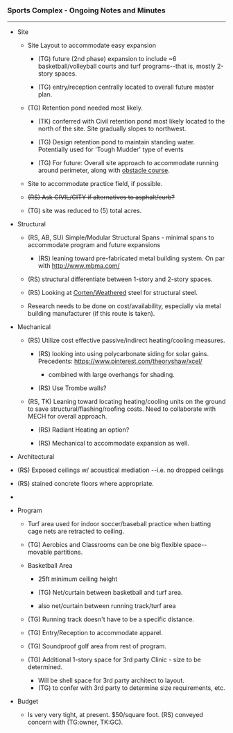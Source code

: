 ### Sports Complex - Ongoing Notes and Minutes







---



* Site

  * Site Layout to accommodate easy expansion

    * (TG) future (2nd phase) expansion to include ~6 basketball/volleyball courts and turf programs--that is, mostly 2-story spaces.

    * (TG) entry/reception centrally located to overall future master plan.

  * (TG) Retention pond needed most likely.
	  * (TK) conferred with Civil retention pond most likely located to the north of the site.  Site gradually slopes to northwest.

    * (TG) Design retention pond to maintain standing water.  Potentially used for 'Tough Mudder' type of events

    * (TG) For future: Overall site approach to accommodate running around perimeter, along with [obstacle course](https://www.google.com/search?q=obstacle+course&rlz=1C1CHFX_enUS591US591&source=lnms&tbm=isch&sa=X&ei=avemVJj1IcSeyASuyYCYAw&ved=0CAgQ_AUoAQ&biw=1920&bih=912).

  * Site to accommodate practice field, if possible.

  * ~~(RS) Ask CIVIL/CITY if alternatives to asphalt/curb?~~
  * (TG) site was reduced to (5) total acres.


* Structural 

  * (RS, AB, SU) Simple/Modular Structural Spans - minimal spans to accommodate program and future expansions

     * (RS) leaning toward pre-fabricated metal building system. On par with http://www.mbma.com/

   * (RS) structural differentiate between 1-story and 2-story spaces.

   * (RS) Looking at [Corten/Weathered](https://www.pinterest.com/search/pins/?q=corten%20steel&term_meta%5B%5D=corten%7Ctyped&term_meta%5B%5D=steel%7Ctyped) steel for structural steel.

	* Research needs to be done on cost/availability, especially via metal building manufacturer (if this route is taken).

* Mechanical

  * (RS) Utilize cost effective passive/indirect heating/cooling measures.

    * (RS) looking into using polycarbonate siding for solar gains. Precedents:  https://www.pinterest.com/theoryshaw/xcel/

      * combined with large overhangs for shading.

    * (RS) Use Trombe walls?

  * (RS, TK) Leaning toward locating heating/cooling units on the ground to save structural/flashing/roofing costs. Need to collaborate with MECH for overall approach.

    * (RS) Radiant Heating an option?

    * (RS) Mechanical to accommodate expansion as well.

* Architectural

 * (RS) Exposed ceilings w/ acoustical mediation --i.e. no dropped ceilings

 * (RS) stained concrete floors where appropriate.

 * 

* Program

  * Turf area used for indoor soccer/baseball practice when batting cage nets are retracted to ceiling.

  * (TG) Aerobics and Classrooms can be one big flexible space--movable partitions.

  * Basketball Area
	  * 25ft minimum ceiling height
	  * (TG) Net/curtain between basketball and turf area.

    * also net/curtain between running track/turf area

  * (TG) Running track doesn't have to be a specific distance.

  * (TG) Entry/Reception to accommodate apparel.

  * (TG) Soundproof golf area from rest of program.
  *   (TG) Additional 1-story space for 3rd party Clinic - size to be determined.
	  * Will be shell space for 3rd party architect to layout. 
	  * (TG) to confer with 3rd party to determine size requirements, etc.

* Budget

	* Is very very tight, at present. $50/square foot. (RS) conveyed concern with (TG:owner, TK:GC).









  









